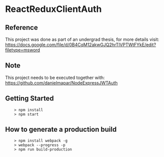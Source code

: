 # ReactReduxClientAuth

## Reference
This project was done as part of an undergrad thesis, for more details visit: https://docs.google.com/file/d/0B4CqM12akwGJQ2hrTlVPTWtFYkE/edit?filetype=msword

## Note
This project needs to be executed together with:
https://github.com/danielmapar/NodeExpressJWTAuth

## Getting Started

```
	> npm install
	> npm start
```

## How to generate a production build
```
	> npm install webpack -g
	> webpack --progress -p
	> npm run build-production
```
